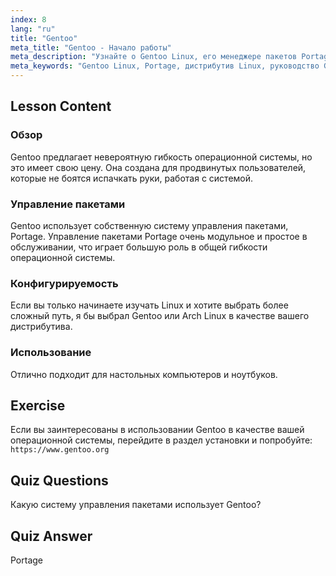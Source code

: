 ```yaml
---
index: 8
lang: "ru"
title: "Gentoo"
meta_title: "Gentoo - Начало работы"
meta_description: "Узнайте о Gentoo Linux, его менеджере пакетов Portage и высокой настраиваемости. Узнайте, подходит ли этот гибкий дистрибутив для вашего продвинутого путешествия в Linux."
meta_keywords: "Gentoo Linux, Portage, дистрибутив Linux, руководство Gentoo, Linux для начинающих, руководство по Linux, настраиваемость Gentoo"
---
```


## Lesson Content

### Обзор

Gentoo предлагает невероятную гибкость операционной системы, но это имеет свою цену. Она создана для продвинутых пользователей, которые не боятся испачкать руки, работая с системой.

### Управление пакетами

Gentoo использует собственную систему управления пакетами, Portage. Управление пакетами Portage очень модульное и простое в обслуживании, что играет большую роль в общей гибкости операционной системы.

### Конфигурируемость

Если вы только начинаете изучать Linux и хотите выбрать более сложный путь, я бы выбрал Gentoo или Arch Linux в качестве вашего дистрибутива.

### Использование

Отлично подходит для настольных компьютеров и ноутбуков.

## Exercise

Если вы заинтересованы в использовании Gentoo в качестве вашей операционной системы, перейдите в раздел установки и попробуйте: `https://www.gentoo.org`

## Quiz Questions

Какую систему управления пакетами использует Gentoo?

## Quiz Answer

Portage

